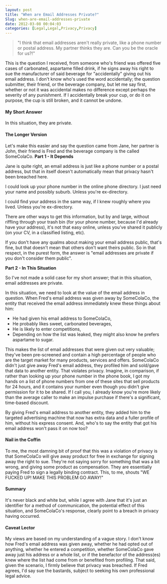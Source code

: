 ```yaml
---
layout: post
title: "When are Email Addresses Private?"
Slug: when-are-email-addresses-private
date: 2012-03-08 00:04:03
categories: [Legal,Legal,Privacy,Privacy]
---
```

> "I think that email addresses aren't really private, like a phone number or postal address. My partner thinks they are. Can you be the oracle for us?!"

This is the question I received, from someone who's friend was offered five cases of carbonated, aspartame filled drink, if he signs away his right to sue the manufacturer of said beverage for "accidentally" giving out his email address. I don't know who's used the word accidentally; the question submitter, their friend, or the beverage company, but let me say first, whether or not it was accidental makes no difference except perhaps the severity of any punishment. If I accidentally break your cup, or do it on purpose, the cup is still broken, and it cannot be undone.

#### My Short Answer

In this situation, they are private.
#### The Longer Version

Let's make this easier and say the question came from Jane, her partner is John, their friend is Fred and the beverage company is the called SomeColaCo. **Part 1 - It Depends**

Jane is quite right, an email address is just like a phone number or a postal address, but that in itself doesn't automatically mean that privacy hasn't been breached here.

I could look up your phone number in the online phone directory. I just need your name and possibly suburb. Unless you're ex-directory.

I could find your address in the same way, if I knew roughly where you lived. Unless you're ex-directory.

There are other ways to get this information, but by and large, without riffling through your trash bin (for your phone number, because I'd already have your address), it's not that easy online, unless you've shared it publicly (on your CV, in a classified listing, etc).

If you don't have any qualms about making your email address public, that's fine, but that doesn't mean that others don't want theirs public. So in that respect, in the purest form, the answer is "email addresses are private if you don't consider them public".

**Part 2 - In This Situation**

So I've not made a solid case for my short answer; that in this situation, email addresses are private.

In this situation, we need to look at the value of the email address in question. When Fred's email address was given away by SomeColaCo, the entity that received the email address immediately knew these things about him:

- He had given his email address to SomeColaCo,
- He probably likes sweet, carbonated beverages,
- He is likely to enter competitions,
- Depending on how the list was leaked, they might also know he prefers aspartame to sugar.

This makes the list of email addresses that were given out very valuable; they've been pre-screened and contain a high percentage of people who are the target market for many products, services and offers. SomeColaCo didn't just give away Fred's email address, they profiled him and sold/gave that data to another entity. That violates privacy. Imagine, in comparison, if rather than looking up your phone number in the phone book, I got my hands on a list of phone numbers from one of these sites that sell products for 24 hours, and it contains your number even though you didn't give permission for it to be shared. If I call you, I already know you're more likely than the average caller to make an impulse purchase if there's a significant, time-based discount.

By giving Fred's email address to another entity, they added him to the targeted advertising machine that now has extra data and a fuller profile of him, without his express consent. And, who's to say the entity that got his email address won't pass it on now too?

#### Nail in the Coffin

To me, the most damning bit of proof that this was a violation of privacy is that SomeColaCo will give away product for free in exchange for signing away the right to sue. They're not saying sorry for something that was a bit wrong, and giving some product as compensation. They are essentially paying Fred to sign a legally binding contract. This, to me, shouts "WE FUCKED UP! MAKE THIS PROBLEM GO AWAY!"

#### Summary

It's never black and white but, while I agree with Jane that it's just an identifier for a method of communication, the potential effect of this situation, and SomeColaCo's response, clearly point to a breach in privacy having occurred.
#### Caveat Lector

My views are based on my understanding of a vague story. I don't know how Fred's email address was given away, whether he had opted out of anything, whether he entered a competition, whether SomeColaCo gave away just his address or a whole list, or if the benefactor of the address(es) knew where the list had come from or benefited from profiling. That said, given the scenario, I firmly believe that privacy was breached. If Fred agrees, I'd say sue the bastards, subject to seeking his own professional legal advice.
